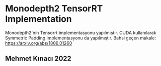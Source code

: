 # Monodepth2 TensorRT Implementation
Monodepth2'nin Tensorrt implementasyonu yapılmıştır. CUDA kullanılarak Symmetric Padding implementasyonu da yapılmıştır.
Bahsi geçen makale: https://arxiv.org/abs/1806.01260

## Mehmet Kınacı 2022
